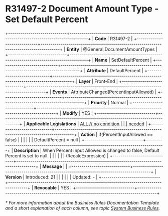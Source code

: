 ﻿---
erp.type: front-end-business-rule
erp.entity: General.DocumentAmountTypes
---

# R31497-2 Document Amount Type - Set Default Percent
+-----------------------------+---------------------------------------------------------------------------------------+
| **Code**                    | R31497-2                                                                              |
+-----------------------------+---------------------------------------------------------------------------------------+
| **Entity**                  | @General.DocumentAmountTypes                                                          |
+-----------------------------+---------------------------------------------------------------------------------------+
| **Name**                    | SetDefaultPercent                                                                     |
+-----------------------------+---------------------------------------------------------------------------------------+
| **Attribute**               | DefaultPercent                                                                        |
+-----------------------------+---------------------------------------------------------------------------------------+
| **Layer**                   | Front-End                                                                             |
+-----------------------------+---------------------------------------------------------------------------------------+
| **Events**                  | AttributeChanged(PercentInputAllowed)                                                 |
+-----------------------------+---------------------------------------------------------------------------------------+
| **Priority**                | Normal                                                                                |
+-----------------------------+---------------------------------------------------------------------------------------+
| **Modify**                  | YES                                                                                   |
+-----------------------------+---------------------------------------------------------------------------------------+
| **Applicable Legislations** | [ALL // no condition                                                                  |
|                             | needed](xref:applicable-legislations)                                                 |
+-----------------------------+---------------------------------------------------------------------------------------+
| **Action**                  | if(PercentInputAllowed == false)                                                      |
|                             |                                                                                       |
|                             | DefaultPercent = null                                                                 |
+-----------------------------+---------------------------------------------------------------------------------------+
| **Description**             | When Percent Input Allowed is changed to false, Default Percent is set to null.       |
|                             |                                                                                       |
|                             | (RecalcExpression)                                                                    |
+-----------------------------+---------------------------------------------------------------------------------------+
| **Message**                 |                                                                                       |
+-----------------------------+---------------------------------------------------------------------------------------+
| **Version**                 | Introduced: 21                                                                        |
|                             |                                                                                       |
|                             | Updated: -                                                                            |
+-----------------------------+---------------------------------------------------------------------------------------+
| **Revocable**               | YES                                                                                   |
+-----------------------------+---------------------------------------------------------------------------------------+

*\* For more information about the Business Rules Documentation Template and a short explanation of each column, see
topic [System Business Rules](../templates/template-description-system-business-rules.md).*
